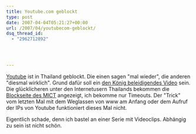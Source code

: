```yaml
---
title: Youtube.com geblockt
type: post
date: 2007-04-04T05:21:27+00:00
url: /2007/04/youtubecom-geblockt/
dsq_thread_id:
  - "2962712892"




---
```

[Youtube][1] ist in Thailand geblockt. Die einen sagen "mal wieder", die anderen "diesmal wirklich". Grund dafür soll ein [den König beleidigendes Video][2] sein. Die glücklicheren unter den Internetusern Thailands bekommen die [Blockseite des MICT][3] angezeigt, ich bekomme nur Timeouts. Der "Trick" vom letzten Mal mit dem Weglassen von www am Anfang oder dem Aufruf der IPs von Youtube funktioniert dieses Mal nicht.

Eigentlich schade, denn ich bastel an einer Serie mit Videoclips. Abhängig zu sein ist nicht schön.

 [1]: http://youtube.com
 [2]: http://www.ft.com/cms/s/f98243c2-e272-11db-a1c9-000b5df10621.html
 [3]: http://w3.mict.go.th/ci/blocked.html
